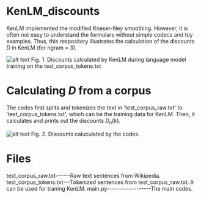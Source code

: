 # KenLM_discounts
KenLM implemented the modified Kneser-Ney smoothing. However, it is often not easy to understand the formulars without simple codecs and toy examples. Thus, this respository illustrates the calculation of the discounts $D$ in KenLM (for ngram = 3).

![alt text](https://github.com/cwlinghk/KenLM_discounts/blob/master/img/Capture.JPG)
Fig. 1. Discounts calculated by KenLM during language model training on the test_corpus_tokens.txt  

# Calculating $D$ from a corpus
The codes first splits and tokenizes the text in 'test_corpus_raw.txt' to 'test_corpus_tokens.txt', which can be the training data for KenLM. Then, it calculates and prints out the discounts $D_n(k)$.

![alt text](https://github.com/cwlinghk/KenLM_discounts/blob/master/img/Capture2.JPG)
Fig. 2. Discounts caluculated by the codes.

# Files
test_corpus_raw.txt------Raw text sentences from Wikipedia.
test_corpus_tokens.txt---Tokenized sentences from test_corpus_raw.txt. It can be used for traning KenLM.
main.py------------------The main codes.
